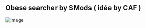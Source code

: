 ## Obese searcher by SMods ( idée by CAF )

![image](https://user-images.githubusercontent.com/96695290/150408481-dfa28ed5-afbb-421f-987a-a3d2a9e23c8b.png)

